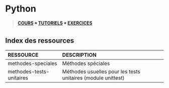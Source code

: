 # Python

> [**COURS**](https://www.youtube.com/playlist?list=PLrSOXFDHBtfHg8fWBd7sKPxEmahwyVBkC) ◾ [**TUTORIELS**](https://www.youtube.com/playlist?list=PLrSOXFDHBtfFMB2Qeuej6efzZRvjRdXo8) ◾ [**EXERCICES**](https://www.youtube.com/playlist?list=PLrSOXFDHBtfEiSgOG1FM4oq-yS24iV4s1)

## Index des ressources

|RESSOURCE|DESCRIPTION|
|:--|:--|
|methodes-speciales|Méthodes spéciales|
|methodes-tests-unitaires|Méthodes usuelles pour les tests unitaires (module unittest)|
